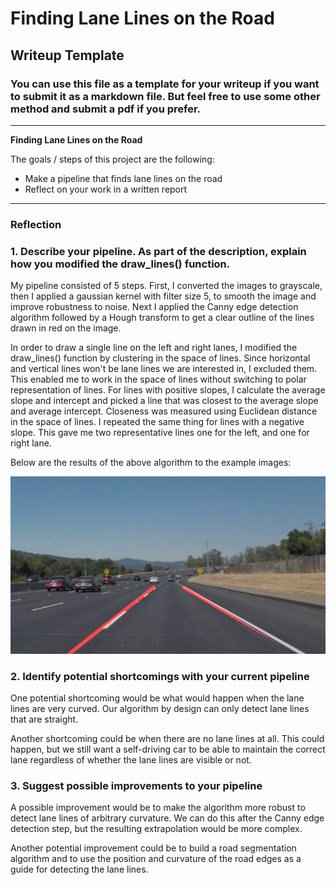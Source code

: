 # **Finding Lane Lines on the Road** 

## Writeup Template

### You can use this file as a template for your writeup if you want to submit it as a markdown file. But feel free to use some other method and submit a pdf if you prefer.

---

**Finding Lane Lines on the Road**

The goals / steps of this project are the following:
* Make a pipeline that finds lane lines on the road
* Reflect on your work in a written report


[//]: # (Image References)

[image1]: ./test_images_output/solidWhiteCurve.jpg_lanes "Grayscale"

---

### Reflection

### 1. Describe your pipeline. As part of the description, explain how you modified the draw_lines() function.

My pipeline consisted of 5 steps. First, I converted the images to grayscale, then I applied a gaussian kernel with filter size 5, to smooth the image and improve 
robustness to noise. Next I applied the Canny edge detection algorithm followed by a Hough transform to get a clear outline of the lines drawn in red on the image. 

In order to draw a single line on the left and right lanes, I modified the draw_lines() function by clustering in the space of lines. Since horizontal and vertical lines won't
be lane lines we are interested in, I excluded them. This enabled me to work in the space of lines without switching to polar representation of lines. For lines with positive slopes, I calculate
the average slope and intercept and picked a line that was closest to the average slope and average intercept. Closeness was measured using Euclidean distance in the space of lines. I repeated the same thing for lines with a negative slope. This gave me two representative lines one for the left, and one for right lane.

Below are the results of the above algorithm to the example images:

![alt text][image1]


### 2. Identify potential shortcomings with your current pipeline


One potential shortcoming would be what would happen when the lane lines are very curved. Our algorithm by design can only detect lane lines that are straight.

Another shortcoming could be when there are no lane lines at all. This could happen, but we still want a self-driving car to be able to maintain the correct lane 
regardless of whether the lane lines are visible or not.


### 3. Suggest possible improvements to your pipeline

A possible improvement would be to make the algorithm more robust to detect lane lines of arbitrary curvature. We can do this after the Canny edge detection step, but 
the resulting extrapolation would be more complex.

Another potential improvement could be to build a road segmentation algorithm and to use the position and curvature of the road edges as a guide for detecting the lane lines.
